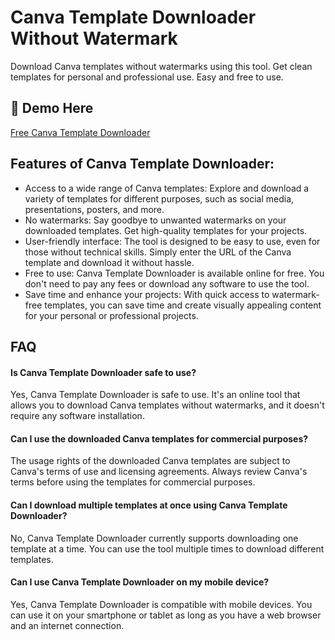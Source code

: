 # Canva Template Downloader Without Watermark

Download Canva templates without watermarks using this tool. Get clean templates for personal and professional use. Easy and free to use.

## 🔗 Demo Here
[Free Canva Template Downloader](https://imgpanda.com/canva-template-downloader/)

## Features of Canva Template Downloader:

- Access to a wide range of Canva templates: Explore and download a variety of templates for different purposes, such as social media, presentations, posters, and more.
- No watermarks: Say goodbye to unwanted watermarks on your downloaded templates. Get high-quality templates for your projects.
- User-friendly interface: The tool is designed to be easy to use, even for those without technical skills. Simply enter the URL of the Canva template and download it without hassle.
- Free to use: Canva Template Downloader is available online for free. You don't need to pay any fees or download any software to use the tool.
- Save time and enhance your projects: With quick access to watermark-free templates, you can save time and create visually appealing content for your personal or professional projects.

## FAQ

#### Is Canva Template Downloader safe to use?

Yes, Canva Template Downloader is safe to use. It's an online tool that allows you to download Canva templates without watermarks, and it doesn't require any software installation.

#### Can I use the downloaded Canva templates for commercial purposes?

The usage rights of the downloaded Canva templates are subject to Canva's terms of use and licensing agreements. Always review Canva's terms before using the templates for commercial purposes.

#### Can I download multiple templates at once using Canva Template Downloader?

No, Canva Template Downloader currently supports downloading one template at a time. You can use the tool multiple times to download different templates.

#### Can I use Canva Template Downloader on my mobile device?

Yes, Canva Template Downloader is compatible with mobile devices. You can use it on your smartphone or tablet as long as you have a web browser and an internet connection.
